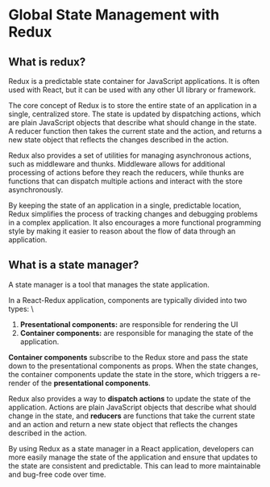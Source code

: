 # Global State Management with Redux

## What is redux?

Redux is a predictable state container for JavaScript applications. It is often used with React, but it can be used with any other UI library or framework.

The core concept of Redux is to store the entire state of an application in a single, centralized store. The state is updated by dispatching actions, which are plain JavaScript objects that describe what should change in the state. A reducer function then takes the current state and the action, and returns a new state object that reflects the changes described in the action.

Redux also provides a set of utilities for managing asynchronous actions, such as middleware and thunks. Middleware allows for additional processing of actions before they reach the reducers, while thunks are functions that can dispatch multiple actions and interact with the store asynchronously.

By keeping the state of an application in a single, predictable location, Redux simplifies the process of tracking changes and debugging problems in a complex application. It also encourages a more functional programming style by making it easier to reason about the flow of data through an application.

## What is a state manager?

A state manager is a tool that manages the state application.

In a React-Redux application, components are typically divided into two types: \

1. **Presentational components:** are responsible for rendering the UI
2. **Container components:** are responsible for managing the state of the application.

**Container components** subscribe to the Redux store and pass the state down to the presentational components as props. When the state changes, the container components update the state in the store, which triggers a re-render of the **presentational components**.

Redux also provides a way to **dispatch actions** to update the state of the application. Actions are plain JavaScript objects that describe what should change in the state, and **reducers** are functions that take the current state and an action and return a new state object that reflects the changes described in the action.

By using Redux as a state manager in a React application, developers can more easily manage the state of the application and ensure that updates to the state are consistent and predictable. This can lead to more maintainable and bug-free code over time.
